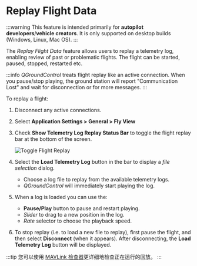 # Replay Flight Data

:::warning
This feature is intended primarily for **autopilot developers**/**vehicle creators**.
It is only supported on desktop builds (Windows, Linux, Mac OS).
:::

The _Replay Flight Data_ feature allows users to replay a telemetry log, enabling review of past or problematic flights.
The flight can be started, paused, stopped, restarted etc.

:::info
_QGroundControl_ treats flight replay like an active connection.
When you pause/stop playing, the ground station will report "Communication Lost" and wait for disconnection or for more messages.
:::

To replay a flight:

1. Disconnect any active connections.

2. Select **Application Settings > General > Fly View**

3. Check **Show Telemetry Log Replay Status Bar** to toggle the flight replay bar at the bottom of the screen.

   ![Toggle Flight Replay](../../../assets/fly/flight_replay/flight_replay_toggle.jpg)

4. Select the **Load Telemetry Log** button in the bar to display a _file selection_ dialog.
   - Choose a log file to replay from the available telemetry logs.
   - _QGroundControl_ will immediately start playing the log.

5. When a log is loaded you can use the:
   - **Pause/Play** button to pause and restart playing.
   - _Slider_ to drag to a new position in the log.
   - _Rate_ selector to choose the playback speed.

6. To stop replay (i.e. to load a new file to replay), first pause the flight, and then select **Disconnect** (when it appears).
   After disconnecting, the **Load Telemetry Log** button will be displayed.

:::tip
您可以使用 [MAVLink 检查器](../analyze_view/mavlink_inspector.md)更详细地检查正在运行的回放。
:::
